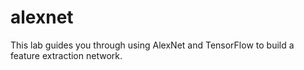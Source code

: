 # alexnet
This lab guides you through using AlexNet and TensorFlow to build a feature extraction network.
